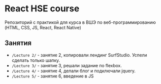 # React HSE course
Репозиторий с практикой для курса в ВШЭ по веб-программированию (HTML, CSS, JS, React, React Native)

## Занятия
* `/Lecture 2/` - занятие 2, копировали лендинг SurfStudio. Успели сделать только шапку.
* `/Lecture 3/` - занятие 3, решали задание по flexbox.
* `/Lecture 4/` - занятие 4, делали блог и подключали jquery.
* `/Lecture 5/` - занятие 6, введение в JS
